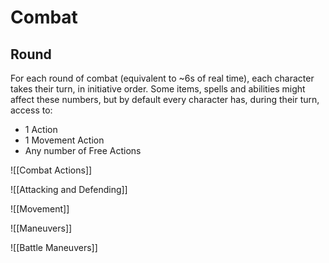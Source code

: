 # Combat
## Round
For each round of combat (equivalent to ~6s of real time), each character takes their turn, in initiative order. Some items, spells and abilities might affect these numbers, but by default every character has, during their turn, access to:

- 1 Action
- 1 Movement Action
- Any number of Free Actions

![[Combat Actions]]

![[Attacking and Defending]]

![[Movement]]

![[Maneuvers]]

![[Battle Maneuvers]]